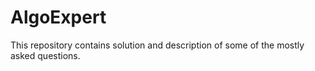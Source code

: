 <h1>AlgoExpert</h1>
<p>This repository contains solution and description of 
some of the mostly asked questions.</p>
